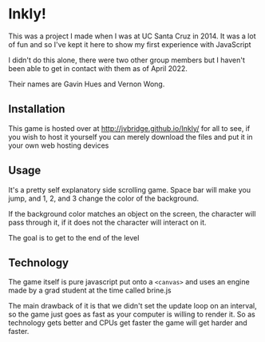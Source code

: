 # Inkly!

This was a project I made when I was at UC Santa Cruz in 2014. 
It was a lot of fun and so I've kept it here to show my first experience with JavaScript 

I didn't do this alone, there were two other group members but I haven't been able to get in contact with them as of April 2022. 

Their names are Gavin Hues and Vernon Wong. 

## Installation
This game is hosted over at http://jvbridge.github.io/Inkly/ for all to see, if you wish to host it yourself you can merely download the files and put it in your own web hosting devices

## Usage
It's a pretty self explanatory side scrolling game. Space bar will make you jump, and 1, 2, and 3 change the color of the background. 

If the background color matches an object on the screen, the character will pass through it, if it does not the character will interact on it. 

The goal is to get to the end of the level

## Technology
The game itself is pure javascript put onto a `<canvas>` and uses an engine made by a grad student at the time called brine.js

The main drawback of it is that we didn't set the update loop on an interval, so the game just goes as fast as your computer is willing to render it. So as technology gets better and CPUs get faster the game will get harder and faster. 

